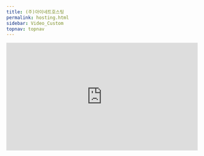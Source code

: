 ```yaml
---
title: (주)아이네트호스팅
permalink: hosting.html
sidebar: Video_Custom
topnav: topnav
---
```


<style>.embed-container { position: relative; padding-bottom: 56.25%; height: 0; overflow: hidden; max-width: 100%; } .embed-container iframe, .embed-container object, .embed-container embed { position: absolute; top: 0; left: 0; width: 100%; height: 100%; }</style><div class='embed-container'><iframe src='https://www.youtube.com/embed/4uGcnOFj04g' frameborder='0' allowfullscreen></iframe></div>
